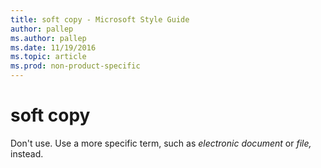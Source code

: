 ```yaml
---
title: soft copy - Microsoft Style Guide
author: pallep
ms.author: pallep
ms.date: 11/19/2016
ms.topic: article
ms.prod: non-product-specific
---
```


# soft copy

Don't use. Use a more specific term, such as *electronic document* or *file,* instead.
